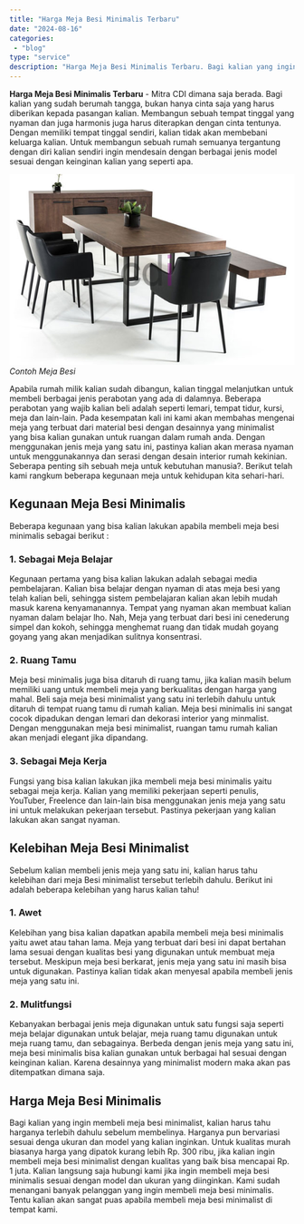 ```yaml
---
title: "Harga Meja Besi Minimalis Terbaru"
date: "2024-08-16"
categories:
 - "blog"
type: "service"
description: "Harga Meja Besi Minimalis Terbaru. Bagi kalian yang ingin membeli meja besi minimalist, kalian harus tahu harganya terlebih dahulu sebelum membelinya. Hargan..."
---
```


**Harga Meja Besi Minimalis Terbaru** - Mitra CDI dimana saja berada. Bagi kalian yang sudah berumah tangga, bukan hanya cinta saja yang harus diberikan kepada pasangan kalian. Membangun sebuah tempat tinggal yang nyaman dan juga harmonis juga harus diterapkan dengan cinta tentunya. Dengan memiliki tempat tinggal sendiri, kalian tidak akan membebani keluarga kalian. Untuk membangun sebuah rumah semuanya tergantung dengan diri kalian sendiri ingin mendesain dengan berbagai jenis model sesuai dengan keinginan kalian yang seperti apa.

![Meja Besi Minimalis](/images/blog/meja-besi-minimalis.jpg)
*Contoh Meja Besi*

Apabila rumah milik kalian sudah dibangun, kalian tinggal melanjutkan untuk membeli berbagai jenis perabotan yang ada di dalamnya. Beberapa perabotan yang wajib kalian beli adalah seperti lemari, tempat tidur, kursi, meja dan lain-lain. Pada kesempatan kali ini kami akan membahas mengenai meja yang terbuat dari material besi dengan desainnya yang minimalist yang bisa kalian gunakan untuk ruangan dalam rumah anda. Dengan menggunakan jenis meja yang satu ini, pastinya kalian akan merasa nyaman untuk menggunakannya dan serasi dengan desain interior rumah kekinian. Seberapa penting sih sebuah meja untuk kebutuhan manusia?. Berikut telah kami rangkum beberapa kegunaan meja untuk kehidupan kita sehari-hari.

## Kegunaan Meja Besi Minimalis

Beberapa kegunaan yang bisa kalian lakukan apabila membeli meja besi minimalis sebagai berikut :
### 1\. Sebagai Meja Belajar

Kegunaan pertama yang bisa kalian lakukan adalah sebagai media pembelajaran. Kalian bisa belajar dengan nyaman di atas meja besi yang telah kalian beli, sehingga sistem pembelajaran kalian akan lebih mudah masuk karena kenyamanannya. Tempat yang nyaman akan membuat kalian nyaman dalam belajar lho. Nah, Meja yang terbuat dari besi ini cenederung simpel dan kokoh, sehingga menghemat ruang dan tidak mudah goyang goyang yang akan menjadikan sulitnya konsentrasi.

### 2\. Ruang Tamu

Meja besi minimalis juga bisa ditaruh di ruang tamu, jika kalian masih belum memiliki uang untuk membeli meja yang berkualitas dengan harga yang mahal. Beli saja meja besi minimalist yang satu ini terlebih dahulu untuk ditaruh di tempat ruang tamu di rumah kalian. Meja besi minimalis ini sangat cocok dipadukan dengan lemari dan dekorasi interior yang minmalist. Dengan menggunakan meja besi minimalist, ruangan tamu rumah kalian akan menjadi elegant jika dipandang.

### 3\. Sebagai Meja Kerja

Fungsi yang bisa kalian lakukan jika membeli meja besi minimalis yaitu sebagai meja kerja. Kalian yang memiliki pekerjaan seperti penulis, YouTuber, Freelence dan lain-lain bisa menggunakan jenis meja yang satu ini untuk melakukan pekerjaan tersebut. Pastinya pekerjaan yang kalian lakukan akan sangat nyaman.

## Kelebihan Meja Besi Minimalist

Sebelum kalian membeli jenis meja yang satu ini, kalian harus tahu kelebihan dari meja Besi minimalist tersebut terlebih dahulu. Berikut ini adalah beberapa kelebihan yang harus kalian tahu!
### 1\. Awet

Kelebihan yang bisa kalian dapatkan apabila membeli meja besi minimalis yaitu awet atau tahan lama. Meja yang terbuat dari besi ini dapat bertahan lama sesuai dengan kualitas besi yang digunakan untuk membuat meja tersebut. Meskipun meja besi berkarat, jenis meja yang satu ini masih bisa untuk digunakan. Pastinya kalian tidak akan menyesal apabila membeli jenis meja yang satu ini.

### 2\. Mulitfungsi

Kebanyakan berbagai jenis meja digunakan untuk satu fungsi saja seperti meja belajar digunakan untuk belajar, meja ruang tamu digunakan untuk meja ruang tamu, dan sebagainya. Berbeda dengan jenis meja yang satu ini, meja besi minimalis bisa kalian gunakan untuk berbagai hal sesuai dengan keinginan kalian. Karena desainnya yang minimalist modern maka akan pas ditempatkan dimana saja.

## Harga Meja Besi Minimalis

Bagi kalian yang ingin membeli meja besi minimalist, kalian harus tahu harganya terlebih dahulu sebelum membelinya. Harganya pun bervariasi sesuai denga ukuran dan model yang kalian inginkan. Untuk kualitas murah biasanya harga yang dipatok kurang lebih Rp. 300 ribu, jika kalian ingin membeli meja besi minimalist dengan kualitas yang baik bisa mencapai Rp. 1 juta. Kalian langsung saja hubungi kami jika ingin membeli meja besi minimalis sesuai dengan model dan ukuran yang diinginkan. Kami sudah menangani banyak pelanggan yang ingin membeli meja besi minimalis. Tentu kalian akan sangat puas apabila membeli meja besi minimalist di tempat kami.

